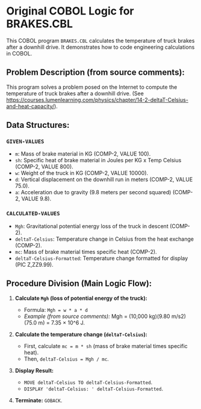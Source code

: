 # Original COBOL Logic for BRAKES.CBL

This COBOL program `BRAKES.CBL` calculates the temperature of truck brakes after a downhill drive. It demonstrates how to code engineering calculations in COBOL.

## Problem Description (from source comments):

This program solves a problem posed on the Internet to compute the temperature of truck brakes after a downhill drive. (See https://courses.lumenlearning.com/physics/chapter/14-2-deltaT-Celsius-and-heat-capacity/).

## Data Structures:

### `GIVEN-VALUES`
- `m`: Mass of brake material in KG (COMP-2, VALUE 100).
- `sh`: Specific heat of brake material in Joules per KG x Temp Celsius (COMP-2, VALUE 800).
- `w`: Weight of the truck in KG (COMP-2, VALUE 10000).
- `d`: Vertical displacement on the downhill run in meters (COMP-2, VALUE 75.0).
- `a`: Acceleration due to gravity (9.8 meters per second squared) (COMP-2, VALUE 9.8).

### `CALCULATED-VALUES`
- `Mgh`: Gravitational potential energy loss of the truck in descent (COMP-2).
- `deltaT-Celsius`: Temperature change in Celsius from the heat exchange (COMP-2).
- `mc`: Mass of brake material times specific heat (COMP-2).
- `deltaT-Celsius-Formatted`: Temperature change formatted for display (PIC Z,ZZ9.99).

## Procedure Division (Main Logic Flow):

1.  **Calculate `Mgh` (loss of potential energy of the truck):**
    - Formula: `Mgh = w * a * d`
    - *Example (from source comments):* Mgh = (10,000 kg)(9.80 m/s2)(75.0 m) = 7.35 × 10^6 J.

2.  **Calculate the temperature change (`deltaT-Celsius`):**
    - First, calculate `mc = m * sh` (mass of brake material times specific heat).
    - Then, `deltaT-Celsius = Mgh / mc`.

3.  **Display Result:**
    - `MOVE deltaT-Celsius TO deltaT-Celsius-Formatted`.
    - `DISPLAY 'deltaT-Celsius: ' deltaT-Celsius-Formatted`.

4.  **Terminate:** `GOBACK`.
